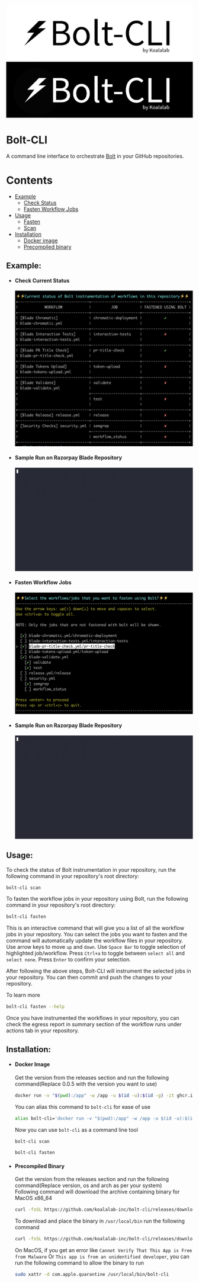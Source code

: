 ![Bolt-CLI](assets/imgs/bolt-cli-header-light.png#gh-light-mode-only)
![Bolt-CLI](assets/imgs/bolt-cli-header-dark.png#gh-dark-mode-only)
# Bolt-CLI

A command line interface to orchestrate [Bolt](https://www.github.com/koalalab-inc/bolt) in your GitHub repositories.

# Contents
* [Example](#example)
    * [Check Status](#check-current-status)
    * [Fasten Workflow Jobs](#fasten-workflow-jobs)
* [Usage](#usage)
    * [Fasten](#fasten)
    * [Scan](#scan)
* [Installation](#installation)
    * [Docker image](#docker-image)
    * [Precompiled binary](#precompiled-binary)

## Example:
* #### Check Current Status
    ![Scan](assets/imgs/scan.png)
* #### Sample Run on Razorpay Blade Repository
    ![Scan-GIF](assets/gifs/scan.gif)
* #### Fasten Workflow Jobs
    ![Fasten](assets/imgs/fasten.png)
* #### Sample Run on Razorpay Blade Repository
    ![Fasten-GIF](assets/gifs/fasten.gif)

## Usage:
To check the status of Bolt instrumentation in your repository, run the following command in your repository's root directory:
```bash
bolt-cli scan
```

To fasten the workflow jobs in your repository using Bolt, run the following command in your repository's root directory:
```bash
bolt-cli fasten
```
This is an interactive command that will give you a list of all the workflow jobs in your repository. You can select the jobs you want to fasten and the command will automatically update the workflow files in your repository. Use arrow keys to move `up` and `down`. Use `Space Bar`  to toggle selection of highlighted job/workflow. Press `Ctrl+a` to toggle between `select all` and `select none`. Press `Enter` to confirm your selection.

After following the above steps, Bolt-CLI will instrument the selected jobs in your repository. You can then commit and push the changes to your repository.

To learn more
```bash
bolt-cli fasten --help
```

Once you have instrumented the workflows in your repository, you can check the egress report in summary section of the workflow runs under actions tab in your repository.

## Installation:
* #### Docker Image
     Get the version from the releases section and run the following command(Replace 0.0.5 with the version you want to use)
    ```bash
    docker run -v "$(pwd):/app" -w /app -u $(id -u):$(id -g) -it ghcr.io/koalalab-inc/bolt-cli:0.0.5 scan 
    ```
    You can alias this command to `bolt-cli` for ease of use
    ```bash
    alias bolt-cli='docker run -v "$(pwd):/app" -w /app -u $(id -u):$(id -g) -it ghcr.io/koalalab-inc/bolt-cli:0.0.5'
    ```
    Now you can use `bolt-cli` as a command line tool
    ```bash
    bolt-cli scan
    ```
    ```bash
    bolt-cli fasten
    ```
* #### Precompiled Binary
    Get the version from the releases section and run the following command(Replace version, os and arch as per your system)<br />
    Following command will download the archive containing binary for MacOS x86_64
    ```bash
    curl -fsSL https://github.com/koalalab-inc/bolt-cli/releases/download/v0.0.5/bolt-cli_Darwin_x86_64.tar.gz 
    ```

    To download and place the binary in `/usr/local/bin` run the following command
    ```bash
    curl -fsSL https://github.com/koalalab-inc/bolt-cli/releases/download/v0.0.5/bolt-cli_Darwin_x86_64.tar.gz | tar -xz -C "/usr/local/bin/" "bolt-cli"
    ```

    On MacOS, if you get an error like `Cannot Verify That This App is Free from Malware` Or `This app is from an unidentified developer`, you can run the following command to allow the binary to run
    ```bash
    sudo xattr -d com.apple.quarantine /usr/local/bin/bolt-cli
    ```

